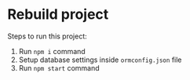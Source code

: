 # Rebuild project

Steps to run this project:

1. Run `npm i` command
2. Setup database settings inside `ormconfig.json` file
3. Run `npm start` command
